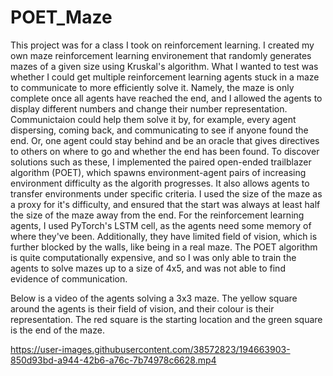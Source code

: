 # POET_Maze

This project was for a class I took on reinforcement learning. I created my own maze reinforcement 
learning environement that randomly generates mazes of a given size using Kruskal's algorithm. What 
I wanted to test was whether I could get multiple reinforcement learning agents stuck in a maze to
communicate to more efficiently solve it. Namely, the maze is only complete once all agents have 
reached the end, and I allowed the agents to display different numbers and change their number 
representation. Communictaion could help them solve it by, for example, every agent dispersing, 
coming back, and communicating to see if anyone found the end. Or, one agent could stay behind and
be an oracle that gives directives to others on where to go and whether the end has been found. To 
discover solutions such as these, I implemented the paired open-ended trailblazer algorithm (POET),
which spawns environment-agent pairs of increasing environment difficulty as the algorith 
progresses. It also allows agents to transfer environments under specific criteria. I used the size
of the maze as a proxy for it's difficulty, and ensured that the start was always at least half the
size of the maze away from the end. For the reinforcement learning agents, I used PyTorch's LSTM 
cell, as the agents need some memory of where they've been. Additionally, they have limited field 
of vision, which is further blocked by the walls, like being in a real maze. The POET algorithm is 
quite computationally expensive, and so I was only able to train the agents to solve mazes up to a
size of 4x5, and was not able to find evidence of communication.

Below is a video of the agents solving a 3x3 maze. The yellow square around the agents is their field
of vision, and their colour is their representation. The red square is the starting location and 
the green square is the end of the maze.

https://user-images.githubusercontent.com/38572823/194663903-850d93bd-a944-42b6-a76c-7b74978c6628.mp4
